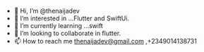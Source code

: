 - 👋 Hi, I’m @thenaijadev
- 👀 I’m interested in ...Flutter and SwiftUi.
- 🌱 I’m currently learning ...swift
- 💞️ I’m looking to collaborate in flutter.
- 📫 How to reach me thenaijadev@gmail.com ,+2349014138731

<!---
thenaijadev/thenaijadev is a ✨ special ✨ repository because its `README.md` (this file) appears on your GitHub profile.
You can click the Preview link to take a look at your changes.
--->
